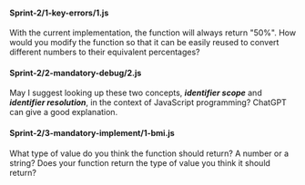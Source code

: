 #### Sprint-2/1-key-errors/1.js
With the current implementation, the function will always return "50%".
How would you modify the function so that it can be easily reused to convert different numbers to their equivalent percentages? 


#### Sprint-2/2-mandatory-debug/2.js
May I suggest looking up these two concepts, ***identifier scope*** and ***identifier resolution***, in the context of JavaScript programming? ChatGPT can give a good explanation.

#### Sprint-2/3-mandatory-implement/1-bmi.js
What type of value do you think the function should return? A number or a string?
Does your function return the type of value you think it should return?
